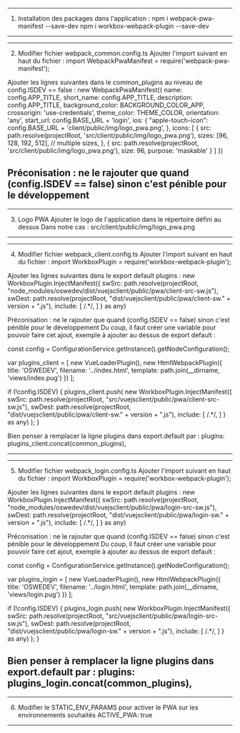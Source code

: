 <!-- INITIALISER PWA DANS APPLI -->
----------------------------------------------------------------------------------------------------------------------------------
1. Installation des packages dans l'application :
npm i webpack-pwa-manifest --save-dev
npm i workbox-webpack-plugin --save-dev
----------------------------------------------------------------------------------------------------------------------------------


----------------------------------------------------------------------------------------------------------------------------------
2. Modifier fichier webpack_common.config.ts
Ajouter l'import suivant en haut du fichier :
import WebpackPwaManifest = require('webpack-pwa-manifest');

Ajouter les lignes suivantes dans le common_plugins au niveau de config.ISDEV == false :
new WebpackPwaManifest({
    name: config.APP_TITLE,
    short_name: config.APP_TITLE,
    description: config.APP_TITLE,
    background_color: BACKGROUND_COLOR_APP,
    crossorigin: 'use-credentials',
    theme_color: THEME_COLOR,
    orientation: 'any',
    start_url: config.BASE_URL + 'login',
    ios: {
        "apple-touch-icon": config.BASE_URL + 'client/public/img/logo_pwa.png',
    },
    icons: [
        {
            src: path.resolve(projectRoot, 'src/client/public/img/logo_pwa.png'),
            sizes: [96, 128, 192, 512], // multiple sizes,
        },
        {
            src: path.resolve(projectRoot, 'src/client/public/img/logo_pwa.png'),
            size: 96,
            purpose: 'maskable'
        }
    ]
})

Préconisation : ne le rajouter que quand (config.ISDEV == false) sinon c'est pénible pour le développement
----------------------------------------------------------------------------------------------------------------------------------


----------------------------------------------------------------------------------------------------------------------------------
3. Logo PWA
Ajouter le logo de l'application dans le répertoire défini au dessus
Dans notre cas : src/client/public/img/logo_pwa.png
----------------------------------------------------------------------------------------------------------------------------------


----------------------------------------------------------------------------------------------------------------------------------
4. Modifier fichier webpack_client.config.ts
Ajouter l'import suivant en haut du fichier :
import WorkboxPlugin = require('workbox-webpack-plugin');

Ajouter les lignes suivantes dans le export default plugins :
new WorkboxPlugin.InjectManifest({
    swSrc: path.resolve(projectRoot, "node_modules/oswedev/dist/vuejsclient/public/pwa/client-src-sw.js"),
    swDest: path.resolve(projectRoot, "dist/vuejsclient/public/pwa/client-sw." + version + ".js"),
    include: [
        /.*/,
    ]
} as any)

Préconisation : ne le rajouter que quand (config.ISDEV == false) sinon c'est pénible pour le développement
Du coup, il faut créer une variable pour pouvoir faire cet ajout, exemple à ajouter au dessus de export default :

const config = ConfigurationService.getInstance().getNodeConfiguration();

var plugins_client = [
    new VueLoaderPlugin(),
    new HtmlWebpackPlugin({
        title: 'OSWEDEV',
        filename: '../index.html',
        template: path.join(__dirname, 'views/index.pug')
    })
];

if (!config.ISDEV) {
    plugins_client.push(
        new WorkboxPlugin.InjectManifest({
            swSrc: path.resolve(projectRoot, "src/vuejsclient/public/pwa/client-src-sw.js"),
            swDest: path.resolve(projectRoot, "dist/vuejsclient/public/pwa/client-sw." + version + ".js"),
            include: [
                /.*/,
            ]
        } as any)
    );
}

Bien penser à remplacer la ligne plugins dans export.default par :
plugins: plugins_client.concat(common_plugins),

----------------------------------------------------------------------------------------------------------------------------------


----------------------------------------------------------------------------------------------------------------------------------
5. Modifier fichier webpack_login.config.ts
Ajouter l'import suivant en haut du fichier :
import WorkboxPlugin = require('workbox-webpack-plugin');

Ajouter les lignes suivantes dans le export default plugins :
new WorkboxPlugin.InjectManifest({
    swSrc: path.resolve(projectRoot, "node_modules/oswedev/dist/vuejsclient/public/pwa/login-src-sw.js"),
    swDest: path.resolve(projectRoot, "dist/vuejsclient/public/pwa/login-sw." + version + ".js"),
    include: [
        /.*/,
    ]
} as any)

Préconisation : ne le rajouter que quand (config.ISDEV == false) sinon c'est pénible pour le développement
Du coup, il faut créer une variable pour pouvoir faire cet ajout, exemple à ajouter au dessus de export default :

const config = ConfigurationService.getInstance().getNodeConfiguration();

var plugins_login = [
    new VueLoaderPlugin(),
    new HtmlWebpackPlugin({
        title: 'OSWEDEV',
        filename: '../login.html',
        template: path.join(__dirname, 'views/login.pug')
    })
];

if (!config.ISDEV) {
    plugins_login.push(
        new WorkboxPlugin.InjectManifest({
            swSrc: path.resolve(projectRoot, "src/vuejsclient/public/pwa/login-src-sw.js"),
            swDest: path.resolve(projectRoot, "dist/vuejsclient/public/pwa/login-sw." + version + ".js"),
            include: [
                /.*/,
            ]
        } as any)
    );
}

Bien penser à remplacer la ligne plugins dans export.default par :
plugins: plugins_login.concat(common_plugins),
----------------------------------------------------------------------------------------------------------------------------------


----------------------------------------------------------------------------------------------------------------------------------
6. Modifier le STATIC_ENV_PARAMS pour activer le PWA sur les environnements souhaités
ACTIVE_PWA: true
----------------------------------------------------------------------------------------------------------------------------------